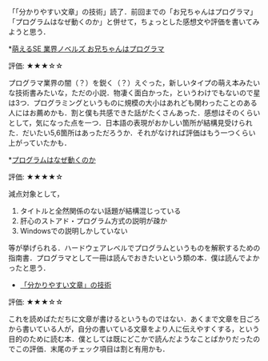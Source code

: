 「「分かりやすい文章」の技術」読了．前回までの「お兄ちゃんはプログラマ」「プログラムはなぜ動くのか」と併せて，ちょっとした感想文や評価を書いてみようと思う．

*[萌えるSE 業界ノベルズ お兄ちゃんはプログラマ](http://www.amazon.co.jp/exec/obidos/ASIN/4774123595/)

評価: ★★★☆☆

プログラマ業界の闇（？）を鋭く（？）えぐった，新しいタイプの萌え本みたいな技術書みたいな，ただの小説．物凄く面白かった，というわけでもないので星は3つ．プログラミングというものに規模の大小はあれども関わったことのある人にはお薦めかも．割と僕も共感できた話がたくさんあった．感想はそのくらいとして，気になった点を一つ．日本語の表現がおかしい箇所が結構見受けられた．だいたい5,6箇所はあっただろうか．それがなければ評価はもう一つくらい上がっていたかも．

*[プログラムはなぜ動くのか](http://www.amazon.co.jp/exec/obidos/ASIN/4822281019/)

評価: ★★★★☆

減点対象として，

1. タイトルと全然関係のない話題が結構混じっている
2. 肝心のストアド・プログラム方式の説明が疎か
3. Windowsでの説明しかしていない

等が挙げられる．ハードウェアレベルでプログラムというものを解釈するための指南書．プログラマとして一冊は読んでおきたいという類の本．僕は読んでよかったと思う．

* [「分かりやすい文章」の技術](http://www.amazon.co.jp/exec/obidos/ASIN/4062574438/)

評価: ★★★☆☆

これを読めばただちに文章が書けるというものではない．あくまで文章を日ごろから書いている人が，自分の書いている文章をより人に伝えやすくする，という目的のために読む本．僕としては既にどこかで読んだようなことばかりだったのでこの評価．末尾のチェック項目は割と有用かも．
